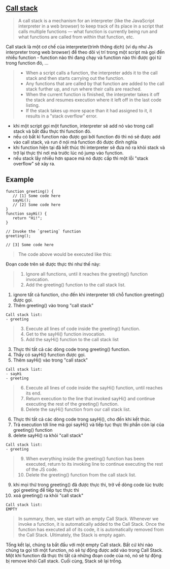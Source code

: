 ## [Call stack](https://developer.mozilla.org/en-US/docs/Glossary/Call_stack)

> A call stack is a mechanism for an interpreter (like the JavaScript interpreter in a web browser) to keep track of its place in a script that calls multiple functions — what function is currently being run and what functions are called from within that function, etc.

Call stack là một cơ chế của interpreter(trình thông dịch) (ví dụ như Js interpreter trong web browser) để theo dõi vị trí trong một script mà gọi đến nhiều function - function nào thì đang chạy và function nào thì được gọi từ trong function đó, ...

> - When a script calls a function, the interpreter adds it to the call stack and then starts carrying out the function.
> - Any functions that are called by that function are added to the call stack further up, and run where their calls are reached.
> - When the current function is finished, the interpreter takes it off the stack and resumes execution where it left off in the last code listing.
> - If the stack takes up more space than it had assigned to it, it results in a "stack overflow" error.

- khi một script gọi một function, interpreter sẽ add nó vào trong call stack và bắt đầu thực thi function đó.
- nếu có bất kì function nào được gọi bởi function đó thì nó sẽ được add vào call stack, và run ở nói mà function đó được đinh nghĩa
- khi function hiện tại đã kết thúc thì interpreter sẽ đưa nó ra khỏi stack và trở lại thực thi nơi mà trước lúc nó jump vào function.
- nếu stack lấy nhiều hơn space mà nó được cấp thì một lỗi "stack overflow" sẽ xảy ra.

## Example
```
function greeting() {
   // [1] Some code here
   sayHi();
   // [2] Some code here
}
function sayHi() {
   return "Hi!";
}

// Invoke the `greeting` function
greeting();

// [3] Some code here
```

> The code above would be executed like this:

Đoạn code trên sẽ được thực thi như thế này:

> 1. Ignore all functions, until it reaches the greeting() function invocation.
> 2. Add the greeting() function to the call stack list.

1. ignore tất cả function, cho đến khi interpreter tới chỗ function greeting() được gọi.
2. Thêm greeting() vào trong "call stack"
```
Call stack list:
- greeting
```
> 3. Execute all lines of code inside the greeting() function.
> 4. Get to the sayHi() function invocation.
> 5. Add the sayHi() function to the call stack list

3. Thực thi tất cả các dòng code trong greeting() function.
4. Thấy có sayHi() function được gọi.
5. Thêm sayHi() vào trong "call stack"

```
Call stack list:
- sayHi
- greeting
```

> 6. Execute all lines of code inside the sayHi() function, until reaches its end.
> 7. Return execution to the line that invoked sayHi() and continue executing the rest of the greeting() function.
> 8. Delete the sayHi() function from our call stack list.

6. Thực thi tất cả các dòng code trong sayHi(), cho đến khi kết thúc.
7. Trả execution tới line mà gọi sayHi() và tiếp tục thực thi phần còn lại của greeting() function
8. delete sayHi() ra khỏi "call stack"

```
Call stack list:
- greeting
```

> 9. When everything inside the greeting() function has been executed, return to its invoking line to continue executing the rest of the JS code.
> 10. Delete the greeting() function from the call stack list.

9. khi mọi thứ trong greeting() đã được thực thi, trở về dòng code lúc trước gọi greeting để tiếp tục thực thi
10. xoá greeting() ra khỏi "call stack"

```
Call stack list:
EMPTY
```
> In summary, then, we start with an empty Call Stack. Whenever we invoke a function, it is automatically added to the Call Stack. Once the function has executed all of its code, it is automatically removed from the Call Stack. Ultimately, the Stack is empty again.

Tổng kết lại, chúng ta bắt đầu với một empty Call stack. Bất cứ khi nào chúng ta gọi tới một function, nó sẽ tự động được add vào trong Call Stack. Một khi function đã thực thi tất cả những đoạn code của nó, nó sẽ tự động bị remove khỏi Call stack. Cuối cùng, Stack sẽ lại trống.